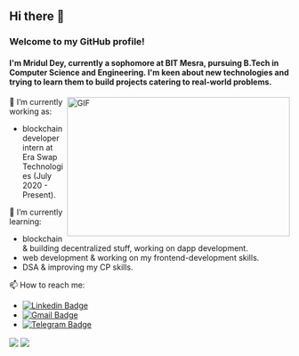 ## Hi there 👋

<!--
**mridul4101/mridul4101** is a ✨ _special_ ✨ repository because its `README.md` (this file) appears on your GitHub profile.

Here are some ideas to get you started:

- 🔭 I’m currently working on ...
- 🌱 I’m currently learning ...
- 👯 I’m looking to collaborate on ...
- 🤔 I’m looking for help with ...
- 💬 Ask me about ...
- 📫 How to reach me: ...
- 😄 Pronouns: ...
- ⚡ Fun fact: ...
-->

### Welcome to my GitHub profile!
#### I'm Mridul Dey, currently a sophomore at BIT Mesra, pursuing B.Tech in Computer Science and Engineering. I'm keen about new technologies and trying to learn them to build projects catering to real-world problems.

<img align="right" height="250" width="400" alt="GIF" src="https://miro.medium.com/max/1360/1*IRGHmiGsa16stedQvIaZfw.gif" />

🔭 I’m currently working as:
- blockchain developer intern at Era Swap Technologies (July 2020 - Present). 

🌱 I’m currently learning:
- blockchain & building decentralized stuff, working on dapp development.
- web development & working on my frontend-development skills.
- DSA & improving my CP skills.

📫 How to reach me:
- [![Linkedin Badge](https://img.shields.io/badge/-MridulDey-blue?style=social&logo=Linkedin&logoColor=blue&link=https://www.linkedin.com/in/mridul-dey-04012001/)](https://www.linkedin.com/in/mridul-dey-04012001/)
- [![Gmail Badge](https://img.shields.io/badge/-Gmail-c14438?style=social&logo=Gmail&logoColor=red&link=mailto:mridul.dgp2015@gmail.com)](mailto:mridul.dgp2015@gmail.com)
- [![Telegram Badge](https://img.shields.io/badge/-@mridul4101-c14438?style=social&logo=Telegram&logoColor=blue&link=https://twitter.com/mridul4101/)](https://twitter.com/mridul4101/)

<img align="center" src="https://github-readme-stats.vercel.app/api?username=mridul4101&show_icons=true&hide_border=true" />
<img align="center" src="https://github-readme-stats.vercel.app/api/top-langs/?username=mridul4101&show_icons=true&hide_border=true&hide_langs_below=1" />

